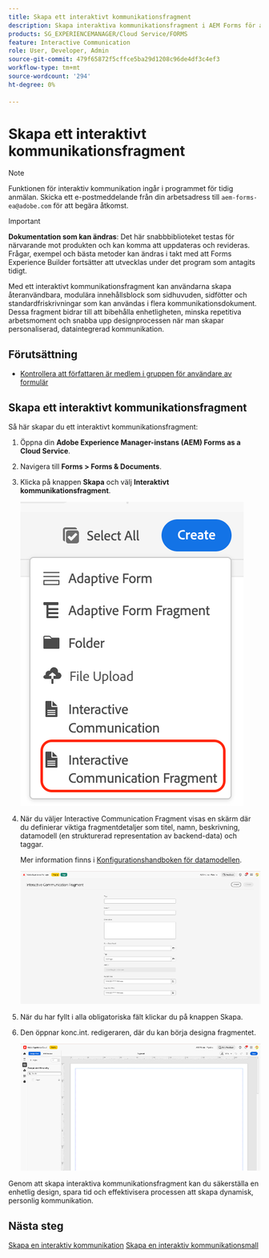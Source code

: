 ```yaml
---
title: Skapa ett interaktivt kommunikationsfragment
description: Skapa interaktiva kommunikationsfragment i AEM Forms för att skapa modulära, återanvändbara innehållsblock som ger enhetlighet, sparar tid och stöder personaliserad, datadriven kommunikation.
products: SG_EXPERIENCEMANAGER/Cloud Service/FORMS
feature: Interactive Communication
role: User, Developer, Admin
source-git-commit: 479f65872f5cffce5ba29d1208c96de4df3c4ef3
workflow-type: tm+mt
source-wordcount: '294'
ht-degree: 0%

---
```


# Skapa ett interaktivt kommunikationsfragment

>[!NOTE]
>
> Funktionen för interaktiv kommunikation ingår i programmet för tidig anmälan. Skicka ett e-postmeddelande från din arbetsadress till `aem-forms-ea@adobe.com` för att begära åtkomst.

>[!IMPORTANT]
>
> **Dokumentation som kan ändras**: Det här snabbbiblioteket testas för närvarande mot produkten och kan komma att uppdateras och revideras. Frågar, exempel och bästa metoder kan ändras i takt med att Forms Experience Builder fortsätter att utvecklas under det program som antagits tidigt.

Med ett interaktivt kommunikationsfragment kan användarna skapa återanvändbara, modulära innehållsblock som sidhuvuden, sidfötter och standardfriskrivningar som kan användas i flera kommunikationsdokument. Dessa fragment bidrar till att bibehålla enhetligheten, minska repetitiva arbetsmoment och snabba upp designprocessen när man skapar personaliserad, dataintegrerad kommunikation.

## Förutsättning

* [Kontrollera att författaren är medlem i gruppen för användare av formulär](/help/forms/setup-forms-cloud-service.md#configure-users)

## Skapa ett interaktivt kommunikationsfragment

Så här skapar du ett interaktivt kommunikationsfragment:

1. Öppna din **Adobe Experience Manager-instans (AEM) Forms as a Cloud Service**.
1. Navigera till **Forms > Forms &amp; Documents**.
1. Klicka på knappen **Skapa** och välj **Interaktivt kommunikationsfragment**.

   ![Sök efter IC Docu](/help/forms/interactive-communication/assets/fragment.png)

1. När du väljer Interactive Communication Fragment visas en skärm där du definierar viktiga fragmentdetaljer som titel, namn, beskrivning, datamodell (en strukturerad representation av backend-data) och taggar.

   Mer information finns i [Konfigurationshandboken för datamodellen](https://experienceleague.adobe.com/sv/docs/experience-manager-cloud-service/content/forms/integrate/use-form-data-model/create-form-data-models).

   ![Sök efter IC Docu](/help/forms/interactive-communication/assets/createfrgmnt.png)

1. När du har fyllt i alla obligatoriska fält klickar du på knappen Skapa.
1. Den öppnar konc.int. redigeraren, där du kan börja designa fragmentet.

   ![Sök efter IC Docu](/help/forms/interactive-communication/assets/frgmntui.png)

Genom att skapa interaktiva kommunikationsfragment kan du säkerställa en enhetlig design, spara tid och effektivisera processen att skapa dynamisk, personlig kommunikation.

## Nästa steg

[Skapa en interaktiv kommunikation](/help/forms/interactive-communication/create-interactive-communication.md)
[Skapa en interaktiv kommunikationsmall ](/help/forms/interactive-communication/create-interactive-communication-template.md)
